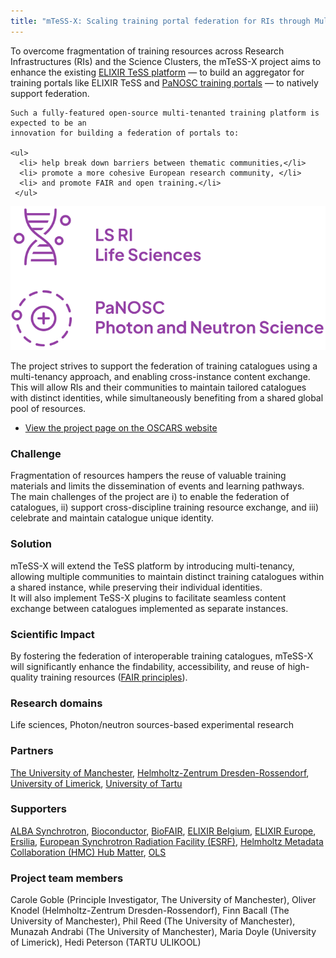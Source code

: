 ```yaml
---
title: "mTeSS-X: Scaling training portal federation for RIs through Multi-tenanting and Exchange"
---
```


<div class="row">
  <div class="col-12 col-lg-8">
    To overcome fragmentation of training resources across Research Infrastructures (RIs)
    and the Science Clusters, the mTeSS-X project aims to enhance the existing 
    <a href="https://tess.elixir-europe.org/about"> ELIXIR TeSS platform</a> &mdash; 
to build an aggregator for training portals like ELIXIR TeSS and 
    <a href="https://www.panosc.eu/training-catalogue/">PaNOSC training portals</a>
    &mdash; to natively support federation. 
    
    Such a fully-featured open-source multi-tenanted training platform is expected to be an 
    innovation for building a federation of portals to:

    <ul>
      <li> help break down barriers between thematic communities,</li>
      <li> promote a more cohesive European research community, </li>
      <li> and promote FAIR and open training.</li>
     </ul>
  </div>
  
  <div class="col-12 col-lg-4"><img src="images/ri-350x160.svg" alt="Research Infrastructures for life sciences and photo neutron sciences" /></div>
</div>

The project strives to support the federation of training catalogues using a multi-tenancy approach, and enabling cross-instance content exchange. 
This will allow RIs and their communities to maintain tailored catalogues with distinct identities, while simultaneously benefiting from a shared global pool of resources.

* [View the project page on the OSCARS website](https://www.oscars-project.eu/projects/mtess-x-scaling-training-portal-federation-ris-through-multi-tenanting-and-exchange)

<div class="row index-splash">
  <div class="col-12 col-md-4 col-lg-4">
    <h3>Challenge</h3>
    <p>Fragmentation of resources hampers the reuse of valuable training materials
      and limits the dissemination of events and learning pathways. <br/>
      The main challenges of the project are i) to enable the federation of catalogues,
      ii) support cross-discipline training resource exchange, and iii) celebrate and maintain
      catalogue unique identity. </p>
  </div>

  <div class="col-12 col-md-4 col-lg-4">
    <h3>Solution</h3>
    <p>mTeSS-X will extend the TeSS platform by introducing multi-tenancy, allowing
     multiple communities to maintain distinct training catalogues within a shared
     instance, while preserving their individual identities. <br />
     It will also implement TeSS-X plugins to facilitate seamless content exchange between
     catalogues implemented as separate instances. </p>
  </div>

  <div class="col-12 col-med-4 col-lg-4">
    <h3>Scientific Impact</h3>
    <p>By fostering the federation of interoperable training catalogues, mTeSS-X will
      significantly enhance the findability, accessibility, and reuse of high-quality training
      resources (<a href="https://www.go-fair.org/fair-principles/">FAIR principles</a>). </p>
  </div>
</div>

### Research domains
Life sciences, Photon/neutron sources-based experimental research

### Partners
[The University of Manchester](https://www.manchester.ac.uk/), [Helmholtz-Zentrum Dresden-Rossendorf](https://www.hzdr.de/db/Cms?pOid=44909&pNid=0&pLang=en), [University of Limerick](https://www.ul.ie/), [University of Tartu](https://ut.ee/en)


### Supporters

[ALBA Synchrotron](https://www.cells.es/en), [Bioconductor](https://bioconductor.org/), [BioFAIR](https://biofair.uk/), [ELIXIR Belgium](https://www.elixir-belgium.org/), [ELIXIR Europe](https://elixir-europe.org/), [Ersilia](https://www.ersilia.io/), [European Synchrotron Radiation Facility (ESRF)](https://esrf.fr/), [Helmholtz Metadata Collaboration (HMC) Hub Matter](https://helmholtz-metadaten.de/en), [OLS](https://we-are-ols.org/)


### Project team members
Carole Goble (Principle Investigator, The University of Manchester), Oliver Knodel (Helmholtz-Zentrum Dresden-Rossendorf), Finn Bacall (The University of Manchester), Phil Reed (The University of Manchester), Munazah Andrabi (The University of Manchester), Maria Doyle (University of Limerick), Hedi Peterson (TARTU ULIKOOL)
